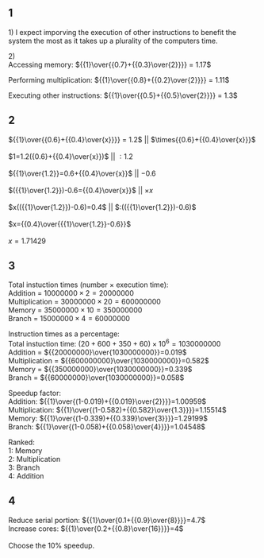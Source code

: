 ## 1
$1)$ I expect imporving the execution of other instructions to benefit the system the most as it takes up a plurality of the computers time.<br>

$2)$<br> 
Accessing memory: ${{1}\over{{0.7}+{{0.3}\over{2}}}} = 1.17$<br>

Performing multiplication: ${{1}\over{{0.8}+{{0.2}\over{2}}}} = 1.11$<br>

Executing other instructions: ${{1}\over{{0.5}+{{0.5}\over{2}}}} = 1.3$

## 2
${{1}\over{{0.6}+{{0.4}\over{x}}}} = 1.2$ $||$ $\times{{0.6}+{{0.4}\over{x}}}$<br><br>
$1=1.2({0.6}+{{0.4}\over{x}})$ $||$ $:1.2$<br><br>
${{1}\over{1.2}}=0.6+{{0.4}\over{x}}$ $||$ $-0.6$<br><br>
$({{1}\over{1.2}})-0.6={{0.4}\over{x}}$ $||$ $\times{x}$<br><br>
$x(({{1}\over{1.2}})-0.6)=0.4$ $||$ $:(({{1}\over{1.2}})-0.6)$<br><br>
$x={{0.4}\over{{{1}\over{1.2}}-0.6}}$<br><br>
$x=1.71429$

## 3
Total instuction times (number $\times$ execution time):<br>
Addition = $10 000 000 \times 2= 20000000$<br>
Multiplication = $30 000 000 \times 20 = 600000000$<br>
Memory = $35 000 000 \times 10 = 350000000$<br>
Branch = $15 000 000 \times 4 = 60000000$<br>

Instruction times as a percentage:<br>
Total instuction time: $(20 + 600 + 350 + 60)\times{10^{6}} = 1030000000$<br>
Addition = ${{20000000}\over{1030000000}}=0.019$<br>
Multiplication = ${{600000000}\over{1030000000}}=0.582$<br>
Memory = ${{350000000}\over{1030000000}}=0.339$<br>
Branch = ${{60000000}\over{1030000000}}=0.058$<br>

Speedup factor:<br>
Addition: ${{1}\over{(1-0.019)+{{0.019}\over{2}}}}=1.00959$<br>
Multiplication: ${{1}\over{(1-0.582)+{{0.582}\over{1.3}}}}=1.15514$<br>
Memory: ${{1}\over{(1-0.339)+{{0.339}\over{3}}}}=1.29199$<br>
Branch: ${{1}\over{(1-0.058)+{{0.058}\over{4}}}}=1.04548$<br>

Ranked:<br>
1: Memory<br>
2: Multiplication<br>
3: Branch<br>
4: Addition

## 4
Reduce serial portion: ${{1}\over{0.1+{{0.9}\over{8}}}}=4.7$<br>
Increase cores: ${{1}\over{0.2+{{0.8}\over{16}}}}=4$<br><br>
Choose the 10% speedup.